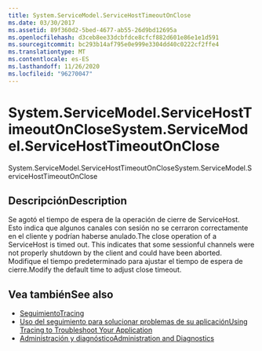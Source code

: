 ```yaml
---
title: System.ServiceModel.ServiceHostTimeoutOnClose
ms.date: 03/30/2017
ms.assetid: 89f360d2-5bed-4677-ab55-26d9bd12695a
ms.openlocfilehash: d3ceb8ee33dcbfdce8cfcf882d601e86e1e1d591
ms.sourcegitcommit: bc293b14af795e0e999e3304dd40c0222cf2ffe4
ms.translationtype: MT
ms.contentlocale: es-ES
ms.lasthandoff: 11/26/2020
ms.locfileid: "96270047"
---
```

# <a name="systemservicemodelservicehosttimeoutonclose"></a><span data-ttu-id="9df44-102">System.ServiceModel.ServiceHostTimeoutOnClose</span><span class="sxs-lookup"><span data-stu-id="9df44-102">System.ServiceModel.ServiceHostTimeoutOnClose</span></span>

<span data-ttu-id="9df44-103">System.ServiceModel.ServiceHostTimeoutOnClose</span><span class="sxs-lookup"><span data-stu-id="9df44-103">System.ServiceModel.ServiceHostTimeoutOnClose</span></span>  
  
## <a name="description"></a><span data-ttu-id="9df44-104">Descripción</span><span class="sxs-lookup"><span data-stu-id="9df44-104">Description</span></span>  

 <span data-ttu-id="9df44-105">Se agotó el tiempo de espera de la operación de cierre de ServiceHost. Esto indica que algunos canales con sesión no se cerraron correctamente en el cliente y podrían haberse anulado.</span><span class="sxs-lookup"><span data-stu-id="9df44-105">The close operation of a ServiceHost is timed out. This indicates that some sessionful channels were not properly shutdown by the client and could have been aborted.</span></span> <span data-ttu-id="9df44-106">Modifique el tiempo predeterminado para ajustar el tiempo de espera de cierre.</span><span class="sxs-lookup"><span data-stu-id="9df44-106">Modify the default time to adjust close timeout.</span></span>  
  
## <a name="see-also"></a><span data-ttu-id="9df44-107">Vea también</span><span class="sxs-lookup"><span data-stu-id="9df44-107">See also</span></span>

- [<span data-ttu-id="9df44-108">Seguimiento</span><span class="sxs-lookup"><span data-stu-id="9df44-108">Tracing</span></span>](index.md)
- [<span data-ttu-id="9df44-109">Uso del seguimiento para solucionar problemas de su aplicación</span><span class="sxs-lookup"><span data-stu-id="9df44-109">Using Tracing to Troubleshoot Your Application</span></span>](using-tracing-to-troubleshoot-your-application.md)
- [<span data-ttu-id="9df44-110">Administración y diagnóstico</span><span class="sxs-lookup"><span data-stu-id="9df44-110">Administration and Diagnostics</span></span>](../index.md)
